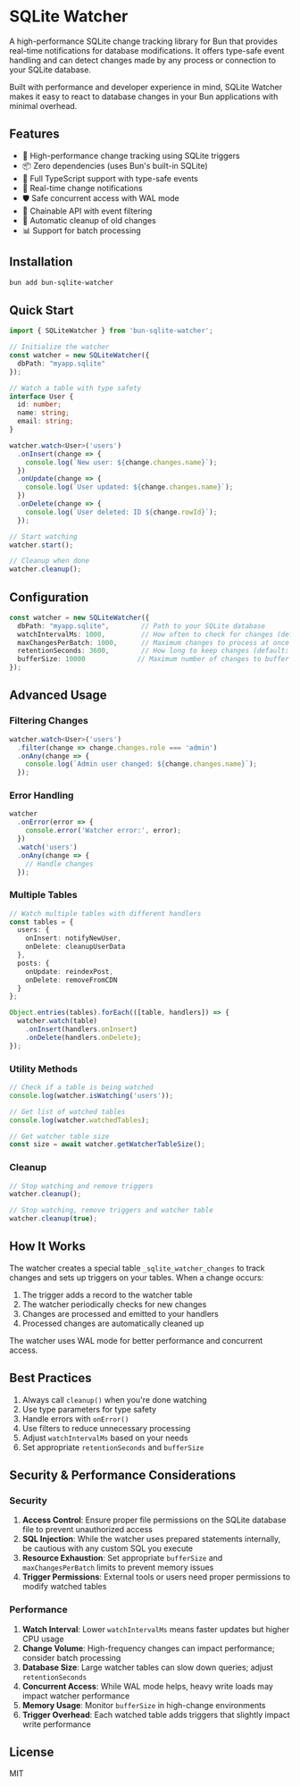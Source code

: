 # SQLite Watcher

A high-performance SQLite change tracking library for Bun that provides real-time notifications for database modifications. It offers type-safe event handling and can detect changes made by any process or connection to your SQLite database.

Built with performance and developer experience in mind, SQLite Watcher makes it easy to react to database changes in your Bun applications with minimal overhead.

## Features

- 🚀 High-performance change tracking using SQLite triggers
- 📦 Zero dependencies (uses Bun's built-in SQLite)
- 💪 Full TypeScript support with type-safe events
- 🔄 Real-time change notifications
- 🛡️ Safe concurrent access with WAL mode
- 🎯 Chainable API with event filtering
- 🧹 Automatic cleanup of old changes
- 📊 Support for batch processing

## Installation

```bash
bun add bun-sqlite-watcher
```

## Quick Start

```typescript
import { SQLiteWatcher } from 'bun-sqlite-watcher';

// Initialize the watcher
const watcher = new SQLiteWatcher({
  dbPath: "myapp.sqlite"
});

// Watch a table with type safety
interface User {
  id: number;
  name: string;
  email: string;
}

watcher.watch<User>('users')
  .onInsert(change => {
    console.log(`New user: ${change.changes.name}`);
  })
  .onUpdate(change => {
    console.log(`User updated: ${change.changes.name}`);
  })
  .onDelete(change => {
    console.log(`User deleted: ID ${change.rowId}`);
  });

// Start watching
watcher.start();

// Cleanup when done
watcher.cleanup();
```

## Configuration

```typescript
const watcher = new SQLiteWatcher({
  dbPath: "myapp.sqlite",        // Path to your SQLite database
  watchIntervalMs: 1000,         // How often to check for changes (default: 1000ms)
  maxChangesPerBatch: 1000,      // Maximum changes to process at once (default: 1000)
  retentionSeconds: 3600,        // How long to keep changes (default: 1 hour)
  bufferSize: 10000             // Maximum number of changes to buffer (default: 10000)
});
```

## Advanced Usage

### Filtering Changes

```typescript
watcher.watch<User>('users')
  .filter(change => change.changes.role === 'admin')
  .onAny(change => {
    console.log(`Admin user changed: ${change.changes.name}`);
  });
```

### Error Handling

```typescript
watcher
  .onError(error => {
    console.error('Watcher error:', error);
  })
  .watch('users')
  .onAny(change => {
    // Handle changes
  });
```

### Multiple Tables

```typescript
// Watch multiple tables with different handlers
const tables = {
  users: {
    onInsert: notifyNewUser,
    onDelete: cleanupUserData
  },
  posts: {
    onUpdate: reindexPost,
    onDelete: removeFromCDN
  }
};

Object.entries(tables).forEach(([table, handlers]) => {
  watcher.watch(table)
    .onInsert(handlers.onInsert)
    .onDelete(handlers.onDelete);
});
```

### Utility Methods

```typescript
// Check if a table is being watched
console.log(watcher.isWatching('users'));

// Get list of watched tables
console.log(watcher.watchedTables);

// Get watcher table size
const size = await watcher.getWatcherTableSize();
```

### Cleanup

```typescript
// Stop watching and remove triggers
watcher.cleanup();

// Stop watching, remove triggers and watcher table
watcher.cleanup(true);
```

## How It Works

The watcher creates a special table `_sqlite_watcher_changes` to track changes and sets up triggers on your tables. When a change occurs:

1. The trigger adds a record to the watcher table
2. The watcher periodically checks for new changes
3. Changes are processed and emitted to your handlers
4. Processed changes are automatically cleaned up

The watcher uses WAL mode for better performance and concurrent access.

## Best Practices

1. Always call `cleanup()` when you're done watching
2. Use type parameters for type safety
3. Handle errors with `onError()`
4. Use filters to reduce unnecessary processing
5. Adjust `watchIntervalMs` based on your needs
6. Set appropriate `retentionSeconds` and `bufferSize`

## Security & Performance Considerations

### Security
1. **Access Control**: Ensure proper file permissions on the SQLite database file to prevent unauthorized access
2. **SQL Injection**: While the watcher uses prepared statements internally, be cautious with any custom SQL you execute
3. **Resource Exhaustion**: Set appropriate `bufferSize` and `maxChangesPerBatch` limits to prevent memory issues
4. **Trigger Permissions**: External tools or users need proper permissions to modify watched tables

### Performance
1. **Watch Interval**: Lower `watchIntervalMs` means faster updates but higher CPU usage
2. **Change Volume**: High-frequency changes can impact performance; consider batch processing
3. **Database Size**: Large watcher tables can slow down queries; adjust `retentionSeconds`
4. **Concurrent Access**: While WAL mode helps, heavy write loads may impact watcher performance
5. **Memory Usage**: Monitor `bufferSize` in high-change environments
6. **Trigger Overhead**: Each watched table adds triggers that slightly impact write performance

## License

MIT 